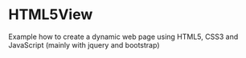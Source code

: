 # HTML5View
Example how to create a dynamic web page using HTML5, CSS3 and JavaScript (mainly with jquery and bootstrap)
